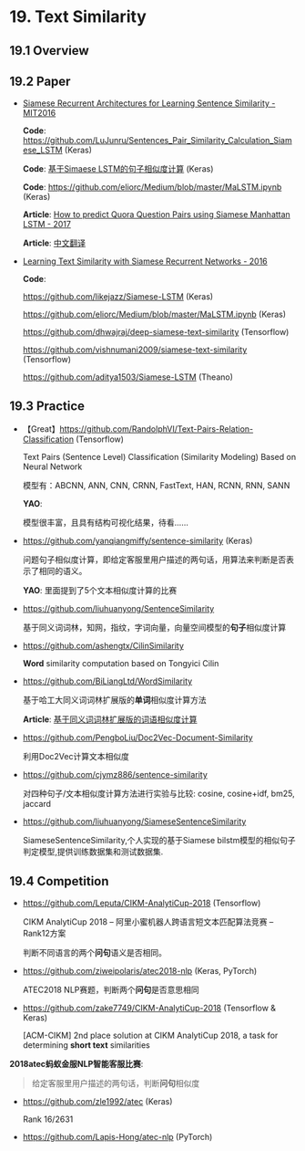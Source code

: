 

# 19. Text Similarity

## 19.1 Overview


## 19.2 Paper

- [Siamese Recurrent Architectures for Learning Sentence Similarity - MIT2016](https://www.mit.edu/~jonasm/info/MuellerThyagarajan_AAAI16.pdf)

    **Code**: <https://github.com/LuJunru/Sentences_Pair_Similarity_Calculation_Siamese_LSTM> (Keras)

    **Code**: [基于Simaese LSTM的句子相似度计算](https://blog.csdn.net/android_ruben/article/details/78427068) (Keras)

    **Code**: <https://github.com/eliorc/Medium/blob/master/MaLSTM.ipynb> (Keras)

    **Article**: [How to predict Quora Question Pairs using Siamese Manhattan LSTM - 2017](https://medium.com/mlreview/implementing-malstm-on-kaggles-quora-question-pairs-competition-8b31b0b16a07)

    **Article**: [中文翻译](https://www.jianshu.com/p/f3d0d94a4913?utm_campaign)

- [Learning Text Similarity with Siamese Recurrent Networks - 2016](http://www.aclweb.org/anthology/W16-16)

    **Code**: 
    
    <https://github.com/likejazz/Siamese-LSTM> (Keras)

    <https://github.com/eliorc/Medium/blob/master/MaLSTM.ipynb> (Keras)

    <https://github.com/dhwajraj/deep-siamese-text-similarity> (Tensorflow)

    <https://github.com/vishnumani2009/siamese-text-similarity> (Tensorflow)

    <https://github.com/aditya1503/Siamese-LSTM> (Theano)


## 19.3 Practice

- 【Great】<https://github.com/RandolphVI/Text-Pairs-Relation-Classification> (Tensorflow)

    Text Pairs (Sentence Level) Classification (Similarity Modeling) Based on Neural Network

    模型有：ABCNN, ANN, CNN, CRNN, FastText, HAN, RCNN, RNN, SANN

    **YAO**:

    模型很丰富，且具有结构可视化结果，待看……

- <https://github.com/yanqiangmiffy/sentence-similarity> (Keras)

    问题句子相似度计算，即给定客服里用户描述的两句话，用算法来判断是否表示了相同的语义。

    **YAO**: 里面提到了5个文本相似度计算的比赛

- <https://github.com/liuhuanyong/SentenceSimilarity>

    基于同义词词林，知网，指纹，字词向量，向量空间模型的**句子**相似度计算

- <https://github.com/ashengtx/CilinSimilarity>

    **Word** similarity computation based on Tongyici Cilin

- <https://github.com/BiLiangLtd/WordSimilarity>

    基于哈工大同义词词林扩展版的**单词**相似度计算方法

    **Article**: [基于同义词词林扩展版的词语相似度计算](http://codepub.cn/2015/08/04/Based-on-the-extended-version-of-synonyms-Cilin-word-similarity-computing/)

- <https://github.com/PengboLiu/Doc2Vec-Document-Similarity>

    利用Doc2Vec计算文本相似度

- <https://github.com/cjymz886/sentence-similarity>

    对四种句子/文本相似度计算方法进行实验与比较: cosine, cosine+idf, bm25, jaccard

- <https://github.com/liuhuanyong/SiameseSentenceSimilarity>

    SiameseSentenceSimilarity,个人实现的基于Siamese bilstm模型的相似句子判定模型,提供训练数据集和测试数据集.


## 19.4 Competition

- <https://github.com/Leputa/CIKM-AnalytiCup-2018> (Tensorflow)

    CIKM AnalytiCup 2018 – 阿里小蜜机器人跨语言短文本匹配算法竞赛 – Rank12方案

    判断不同语言的两个**问句**语义是否相同。

- <https://github.com/ziweipolaris/atec2018-nlp> (Keras, PyTorch)

    ATEC2018 NLP赛题，判断两个**问句**是否意思相同

- <https://github.com/zake7749/CIKM-AnalytiCup-2018> (Tensorflow & Keras)

    [ACM-CIKM] 2nd place solution at CIKM AnalytiCup 2018, a task for determining **short text** similarities

**2018atec蚂蚁金服NLP智能客服比赛**:

> 给定客服里用户描述的两句话，判断**问句**相似度

- <https://github.com/zle1992/atec> (Keras)

    Rank 16/2631

- <https://github.com/Lapis-Hong/atec-nlp> (PyTorch)

